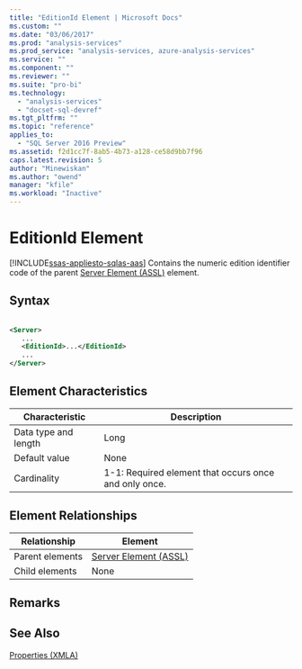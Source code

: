 ```yaml
---
title: "EditionId Element | Microsoft Docs"
ms.custom: ""
ms.date: "03/06/2017"
ms.prod: "analysis-services"
ms.prod_service: "analysis-services, azure-analysis-services"
ms.service: ""
ms.component: ""
ms.reviewer: ""
ms.suite: "pro-bi"
ms.technology: 
  - "analysis-services"
  - "docset-sql-devref"
ms.tgt_pltfrm: ""
ms.topic: "reference"
applies_to: 
  - "SQL Server 2016 Preview"
ms.assetid: f2d1cc7f-8ab5-4b73-a128-ce58d9bb7f96
caps.latest.revision: 5
author: "Minewiskan"
ms.author: "owend"
manager: "kfile"
ms.workload: "Inactive"
---
```

# EditionId Element
[!INCLUDE[ssas-appliesto-sqlas-aas](../../../includes/ssas-appliesto-sqlas-aas.md)]
  Contains the numeric edition identifier code of the parent [Server Element (ASSL)](../../../analysis-services/scripting/objects/server-element-assl.md) element.  
  
## Syntax  
  
```xml  
  
<Server>  
   ...  
   <EditionId>...</EditionId>  
   ...  
</Server>  
```  
  
## Element Characteristics  
  
|Characteristic|Description|  
|--------------------|-----------------|  
|Data type and length|Long|  
|Default value|None|  
|Cardinality|1-1: Required element that occurs once and only once.|  
  
## Element Relationships  
  
|Relationship|Element|  
|------------------|-------------|  
|Parent elements|[Server Element (ASSL)](../../../analysis-services/scripting/objects/server-element-assl.md)|  
|Child elements|None|  
  
## Remarks  
  
## See Also  
 [Properties &#40;XMLA&#41;](../../../analysis-services/xmla/xml-elements-properties/xml-elements-properties.md)  
  
  
